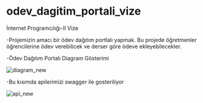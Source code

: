 # odev_dagitim_portali_vize
 İnternet Programcılığı-II Vize
 
 
 -Projemizin amacı bir ödev dağıtım portlalı yapmak. Bu projede öğretmenler öğrencilerine ödev verebilicek ve derser göre ödeve ekleyebilecekler.
 
 -Ödev Dağıtım Portalı Diagram Gösterimi 
 
![diagram_new](https://user-images.githubusercontent.com/59206343/236830895-755c762a-be5d-4e52-a00f-a190d777446e.png)


-Bu kısımda apilerimizi swagger ile gosteriliyor

![api_new](https://user-images.githubusercontent.com/59206343/236832443-2a603347-1bc0-4e6b-9c0e-223dad5f7949.png)
